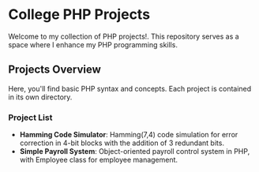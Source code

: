 # College PHP Projects

Welcome to my collection of PHP projects!. This repository serves as a space where I enhance my PHP programming skills.

## Projects Overview

Here, you'll find basic PHP syntax and concepts. Each project is contained in its own directory.

### Project List

- **Hamming Code Simulator**: Hamming(7,4) code simulation for error correction in 4-bit blocks with the addition of 3 redundant bits.
- **Simple Payroll System**: Object-oriented payroll control system in PHP, with Employee class for employee management.
